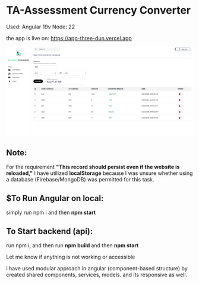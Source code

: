 # TA-Assessment Currency Converter

Used: Angular 19v
Node: 22

the app is live on: https://app-three-dun.vercel.app


![alt text](image.png)

## Note:  
For the requirement **"This record should persist even if the website is reloaded,"** I have utilized **localStorage** because I was unsure whether using a database (Firebase/MongoDB) was permitted for this task.

## $To Run Angular on local: 
simply run npm i and then <b>npm start </b>

## To Start backend (api): </b> 
run npm i, and then run <b> npm build </b> and then <b> npm start </b>

Let me know if anything is not working or accessible

i have used modular approach in angular (component-based structure) by created shared components, services, models. and its responsive as well.


